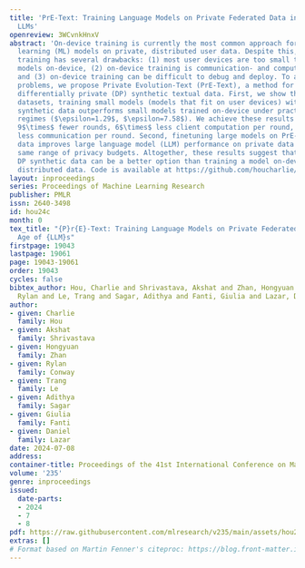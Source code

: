 ```yaml
---
title: 'PrE-Text: Training Language Models on Private Federated Data in the Age of
  LLMs'
openreview: 3WCvnkHnxV
abstract: 'On-device training is currently the most common approach for training machine
  learning (ML) models on private, distributed user data. Despite this, on-device
  training has several drawbacks: (1) most user devices are too small to train large
  models on-device, (2) on-device training is communication- and computation-intensive,
  and (3) on-device training can be difficult to debug and deploy. To address these
  problems, we propose Private Evolution-Text (PrE-Text), a method for generating
  differentially private (DP) synthetic textual data. First, we show that across multiple
  datasets, training small models (models that fit on user devices) with PrE-Text
  synthetic data outperforms small models trained on-device under practical privacy
  regimes ($\epsilon=1.29$, $\epsilon=7.58$). We achieve these results while using
  9$\times$ fewer rounds, 6$\times$ less client computation per round, and 100$\times$
  less communication per round. Second, finetuning large models on PrE-Text’s DP synthetic
  data improves large language model (LLM) performance on private data across the
  same range of privacy budgets. Altogether, these results suggest that training on
  DP synthetic data can be a better option than training a model on-device on private
  distributed data. Code is available at https://github.com/houcharlie/PrE-Text.'
layout: inproceedings
series: Proceedings of Machine Learning Research
publisher: PMLR
issn: 2640-3498
id: hou24c
month: 0
tex_title: "{P}r{E}-Text: Training Language Models on Private Federated Data in the
  Age of {LLM}s"
firstpage: 19043
lastpage: 19061
page: 19043-19061
order: 19043
cycles: false
bibtex_author: Hou, Charlie and Shrivastava, Akshat and Zhan, Hongyuan and Conway,
  Rylan and Le, Trang and Sagar, Adithya and Fanti, Giulia and Lazar, Daniel
author:
- given: Charlie
  family: Hou
- given: Akshat
  family: Shrivastava
- given: Hongyuan
  family: Zhan
- given: Rylan
  family: Conway
- given: Trang
  family: Le
- given: Adithya
  family: Sagar
- given: Giulia
  family: Fanti
- given: Daniel
  family: Lazar
date: 2024-07-08
address:
container-title: Proceedings of the 41st International Conference on Machine Learning
volume: '235'
genre: inproceedings
issued:
  date-parts:
  - 2024
  - 7
  - 8
pdf: https://raw.githubusercontent.com/mlresearch/v235/main/assets/hou24c/hou24c.pdf
extras: []
# Format based on Martin Fenner's citeproc: https://blog.front-matter.io/posts/citeproc-yaml-for-bibliographies/
---
```

